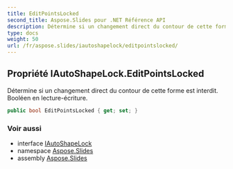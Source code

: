 ```yaml
---
title: EditPointsLocked
second_title: Aspose.Slides pour .NET Référence API
description: Détermine si un changement direct du contour de cette forme est interdit. Booléen en lecture-écriture.
type: docs
weight: 50
url: /fr/aspose.slides/iautoshapelock/editpointslocked/
---
```


## Propriété IAutoShapeLock.EditPointsLocked

Détermine si un changement direct du contour de cette forme est interdit. Booléen en lecture-écriture.

```csharp
public bool EditPointsLocked { get; set; }
```

### Voir aussi

* interface [IAutoShapeLock](../../iautoshapelock)
* namespace [Aspose.Slides](../../iautoshapelock)
* assembly [Aspose.Slides](../../../)

<!-- NE PAS MODIFIER : généré par xmldocmd pour Aspose.Slides.dll -->